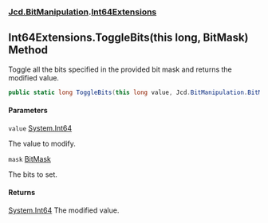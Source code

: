 ### [Jcd.BitManipulation](Jcd.BitManipulation.md 'Jcd.BitManipulation').[Int64Extensions](Jcd.BitManipulation.Int64Extensions.md 'Jcd.BitManipulation.Int64Extensions')

## Int64Extensions.ToggleBits(this long, BitMask) Method

Toggle all the bits specified in the provided bit mask and returns the modified value.

```csharp
public static long ToggleBits(this long value, Jcd.BitManipulation.BitMask mask);
```
#### Parameters

<a name='Jcd.BitManipulation.Int64Extensions.ToggleBits(thislong,Jcd.BitManipulation.BitMask).value'></a>

`value` [System.Int64](https://docs.microsoft.com/en-us/dotnet/api/System.Int64 'System.Int64')

The value to modify.

<a name='Jcd.BitManipulation.Int64Extensions.ToggleBits(thislong,Jcd.BitManipulation.BitMask).mask'></a>

`mask` [BitMask](Jcd.BitManipulation.BitMask.md 'Jcd.BitManipulation.BitMask')

The bits to set.

#### Returns
[System.Int64](https://docs.microsoft.com/en-us/dotnet/api/System.Int64 'System.Int64')
The modified value.